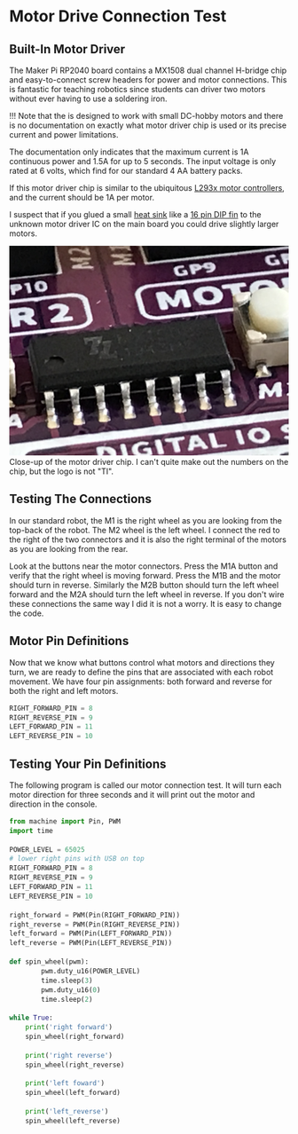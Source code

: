 # Motor Drive Connection Test

## Built-In Motor Driver

The Maker Pi RP2040 board contains a MX1508 dual channel H-bridge chip and easy-to-connect screw headers for power and motor connections.  This is fantastic for teaching robotics since students can driver two motors without ever having to use a soldering iron.

!!! Note that the is designed to work with small DC-hobby motors and there is no documentation on exactly what motor driver chip is used or its precise current and power limitations.

The documentation only indicates that the maximum current is 1A continuous power and 1.5A for up to 5 seconds.  The input voltage is only rated at 6 volts, which find for our standard 4 AA battery packs.

If this motor driver chip is similar to the ubiquitous [L293x motor controllers](https://www.ti.com/document-viewer/L293D/datasheet/specifications#ESD_Rating_1), and the current should be 1A per motor.

I suspect that if you glued a small [heat sink](https://en.wikipedia.org/wiki/Heat_sink) like a [16 pin DIP fin](https://my.element14.com/fischer-elektronik/ick-14-16-b/heat-sink-dip-glue-on-50-c-w/dp/4620896) to the unknown motor driver IC on the main board you could drive slightly larger motors.

![Maker Pi RP2040 Motor Driver Chip](../../img/maker-pi-rp2040-motor-driver.jpg)
Close-up of the motor driver chip.  I can't quite make out the numbers on the chip, but the logo is not "TI".
## Testing The Connections

In our standard robot, the M1 is the right wheel as you are looking from the top-back of the robot.  The M2 wheel is the left wheel.  I connect the red to the right of the two connectors and it is also the right terminal of the motors as you are looking from the rear.
 
Look at the buttons near the motor connectors.  Press the M1A button and verify that the right wheel
is moving forward.  Press the M1B and the motor should turn in reverse.  Similarly the M2B button should turn the left wheel forward and the M2A should turn the left wheel in reverse.  If you don't wire these connections the same way I did it is not a worry.  It is easy to change the code.

## Motor Pin Definitions

Now that we know what buttons control what motors and directions they turn, we are ready to define the pins that are associated with each robot movement.  We have four pin assignments: both forward and reverse for both the right and left motors.

```py
RIGHT_FORWARD_PIN = 8
RIGHT_REVERSE_PIN = 9
LEFT_FORWARD_PIN = 11
LEFT_REVERSE_PIN = 10
```

## Testing Your Pin Definitions

The following program is called our motor connection test.  It will turn each motor direction for three seconds and it will print out the motor and direction in the console.

```py
from machine import Pin, PWM
import time

POWER_LEVEL = 65025
# lower right pins with USB on top
RIGHT_FORWARD_PIN = 8
RIGHT_REVERSE_PIN = 9
LEFT_FORWARD_PIN = 11
LEFT_REVERSE_PIN = 10

right_forward = PWM(Pin(RIGHT_FORWARD_PIN))
right_reverse = PWM(Pin(RIGHT_REVERSE_PIN))
left_forward = PWM(Pin(LEFT_FORWARD_PIN))
left_reverse = PWM(Pin(LEFT_REVERSE_PIN))

def spin_wheel(pwm):
        pwm.duty_u16(POWER_LEVEL)
        time.sleep(3)
        pwm.duty_u16(0)
        time.sleep(2)

while True:
    print('right forward')
    spin_wheel(right_forward)

    print('right reverse')
    spin_wheel(right_reverse)

    print('left foward')
    spin_wheel(left_forward)

    print('left_reverse')
    spin_wheel(left_reverse)
```
